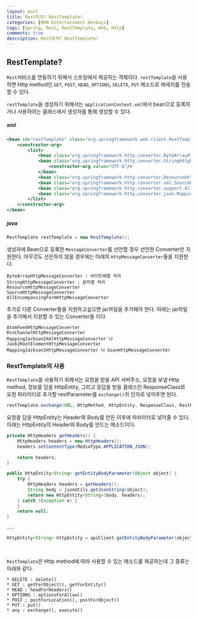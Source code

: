 ```yaml
---
layout: post
title: Rest하게? RestTemplate!
categories: [NHN Entertainment DevDays]
tags: [Spring, Rest, RestTemplate, Web, Http]
comments: true
description: Rest하게? RestTemplate!
---
```


## RestTemplate? ##

`Rest`서비스를 연동하기 위해서 스프링에서 제공하는 객체이다. `restTemplate`을 사용하면 Http method인 `GET`, `POST`, `HEAD`, `OPTIONS`, `DELETE`, `PUT` 메소드로 메세지를 전송할 수 있다.

`restTemplate`을 생성하기 위해서는 `applicationContext.xml`에서 bean으로 등록하거나 사용하려는 클래스에서 생성자를 통해 생성할 수 있다.

##### xml #####

```xml
<bean id="restTemplate" class="org.springframework.web.client.RestTemplate">
	<constructor-arg>
		<list>
			<bean class="org.springframework.http.converter.ByteArrayHttpMessageConverter"/>
			<bean class="org.springframework.http.converter.StringHttpMessageConverter">
				<constructor-arg value="UTF-8"/>
			</bean>
			<bean class="org.springframework.http.converter.ResourceHttpMessageConverter"/>
			<bean class="org.springframework.http.converter.xml.SourceHttpMessageConverter"/>
			<bean class="org.springframework.http.converter.support.AllEncompassingFormHttpMessageConverter"/>
			<bean class="org.springframework.http.converter.json.MappingJacksonHttpMessageConverter"/>
		</list>
	</constructor-arg>
</bean>
```

##### java #####

```java
RestTemplate restTemplate = new RestTemplate();
```

생성자에 Bean으로 등록한 `MessageConverter`를 선언할 경우 선언한 Converter만 지원한다. 아무것도 선은하지 않을 경우에는 아래의 `HttpMessageConverter`들을 지원한다.

```
ByteArrayHttpMessageConverter : 바이트배열 처리
StringHttpMessageConverter : 문자열 처리
ResourceHttpMessageConverter
SourceHttpMessageConverter
AllEncompassingFormHttpMessageConverter
```
추가로 다른 Converter들을 지원하고싶으면 jar파일을 추가해야 한다. 아래는 jar파일을 추가해서 지원할 수 있는 Converter들 이다.

```
AtomFeedHttpMessageConverter
RssChannelHttpMessageConverter
MappingJackson2XmlHttpMessageConverter 나 Jaxb2RootElementHttpMessageConverter
MappingJackson2HttpMessageConverter 나 GsonHttpMessageConverter
```

### RestTemplate의 사용 ###

`RestTemplate`을 사용하기 위해서는 요청을 받을 API 서버주소, 요청을 보낼 Http method, 정보를 담을 HttpEntity, 그리고 응답을 받을 클래스인 ResponseClass와 요청 파라미터로 추가할 restParameter를 `exchange()`의 인자로 넣어주면 된다.

```java
restTemplate.exchange(URL, HttpMethod, HttpEntity, ResponseClass, RestParameter);
```

요청을 담을 HttpEntity는 Header와 Body를 만든 이후에 파라미터로 넣어줄 수 있다. 아래는 HttpEntity의 Header와 Body를 만드는 메소드이다.

```java
private HttpHeaders getHeaders() {
	HttpHeaders headers = new HttpHeaders();
	headers.setContentType(MediaType.APPLICATION_JSON);
	
	return headers;
}

public HttpEntity<String> getEntityBodyParameter(Object object) {
	try {
		HttpHeaders headers = getHeaders();
		String body = jsonUtils.getJsonString(object);
		return new HttpEntity<String>(body, headers);
	} catch (Exception e) {
	} 
	return null;
}

...

HttpEntity<String> httpEntity = apiClient.getEntityBodyParameter(object);
```

<br>

`RestTemplate`은 Http method에 따라 사용할 수 있는 메소드를 제공하는데 그 종류는 아래와 같다.

```
* DELETE : delete()
* GET : getForObject(), getForEntity()
* HEAD : headForHeaders()
* OPTIONS : optionsForAllow()
* POST : postForLocation(), postForObject()
* PUT : put()
* any : exchange(), execute()
```


